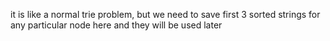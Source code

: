 it is like a normal trie problem, but we need to save first 3 sorted strings for any particular node here and they will be used later